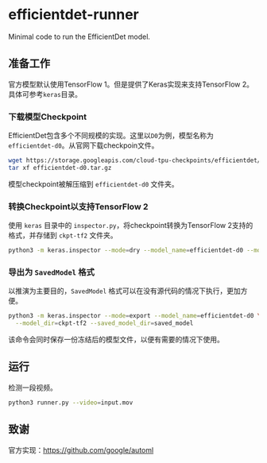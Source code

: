 # efficientdet-runner
Minimal code to run the EfficientDet model.

## 准备工作
官方模型默认使用TensorFlow 1。但是提供了Keras实现来支持TensorFlow 2。具体可参考`keras`目录。

### 下载模型Checkpoint
EfficientDet包含多个不同规模的实现。这里以`D0`为例，模型名称为 `efficientdet-d0`。从官网下载checkpoin文件。

```bash
wget https://storage.googleapis.com/cloud-tpu-checkpoints/efficientdet/coco/efficientdet-d0.tar.gz
tar xf efficientdet-d0.tar.gz
```

模型checkpoint被解压缩到 `efficientdet-d0` 文件夹。

### 转换Checkpoint以支持TensorFlow 2
使用 `keras` 目录中的 `inspector.py`，将checkpoint转换为TensorFlow 2支持的格式，并存储到 `ckpt-tf2` 文件夹。

```bash
python3 -m keras.inspector --mode=dry --model_name=efficientdet-d0 --model_dir=efficientdet-d0 --export_ckpt=ckpt-tf2/efficientdet-d0
```

### 导出为 `SavedModel` 格式
以推演为主要目的，`SavedModel` 格式可以在没有源代码的情况下执行，更加方便。

```bash
python3 -m keras.inspector --mode=export --model_name=efficientdet-d0 \
  --model_dir=ckpt-tf2 --saved_model_dir=saved_model
```

该命令会同时保存一份冻结后的模型文件，以便有需要的情况下使用。

## 运行
检测一段视频。

```bash
python3 runner.py --video=input.mov
```

## 致谢
官方实现：https://github.com/google/automl